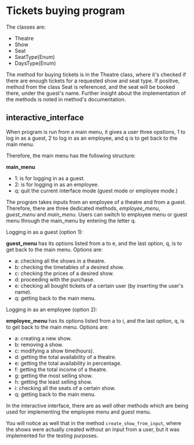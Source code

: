 # Tickets buying program

The classes are:
* Theatre
* Show
* Seat
* SeatType(Enum)
* DaysType(Enum)

The method for buying tickets is in the Theatre class, where it's checked if there are enough tickets for a requested show and seat type. If positive, method from the class Seat is referenced, and the seat will be booked there, under the guest's name. Further insight about the implementation of the methods is noted in method's documentation. 

## interactive_interface

When program is run from a main menu, it gives a user three opstions, 1 to log in as a guest, 2 to log in as an employee, and q is to get back to the main menu. 

Therefore, the main menu has the following structure: 

**main_menu** 
* 1: is for logging in as a guest.
* 2: is for logging in as an employee.
* q: quit the current interface mode (guest mode or employee mode.)

The program takes inputs from an employee of a theatre and from a guest. Therefore, there are three dedicated methods, *employee_menu*, *guest_menu* and *main_menu*. Users can switch to employee menu or guest menu through the main_menu by entering the letter q.

Logging in as a guest (option 1):

**guest_menu** has its options listed from a to e, and the last option, q, is to get back to the main menu. Options are:
* a: checking all the shows in a theatre.
* b: checking the timetables of a desired show. 
* c: checking the prices of a desired show. 
* d: proceeding with the purchase.
* e: checking all bought tickets of a certain user (by inserting the user's name).
* q: getting back to the main menu.

Logging in as an employee (option 2):

**employee_menu** has its options listed from a to i, and the last option, q, is to get back to the main menu. Options are:
* a: creating a new show.
* b: removing a show.
* c: modifying a show time(hours).
* d: getting the total availability of a theatre.
* e: getting the total availability in percentage.
* f: getting the total income of a theatre.
* g: getting the most selling show.
* h: getting the least selling show. 
* i: checking all the seats of a certain show. 
* q: getting back to the main menu.

In the interactive interface, there are as well other methods which are being used for implementing the employee menu and guest menu. 

You will notice as well that in the method `create_show_from_input`, where the shows were actually created without an input from a user, but it was implemented for the testing purposes.  




